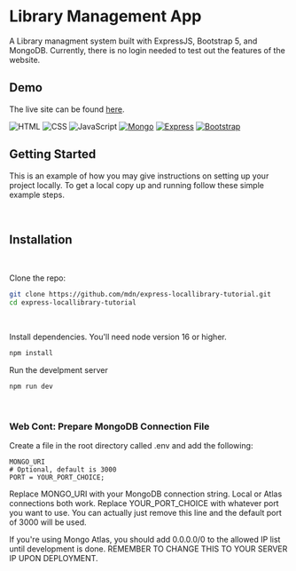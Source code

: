 # Library Management App

A Library managment system built with ExpressJS, Bootstrap 5, and MongoDB.
Currently, there is no login needed to test out the features of the website.

## Demo
The live site can be found [here](https://library-manager.onrender.com/ "Link to demo on Render").

![HTML]
![CSS]
![JavaScript]
[![Mongo][mongodb]][mongodb-url]
[![Express][express]][express-url]
[![Bootstrap][bootstrap]][bootstrap-url]

<!-- GETTING STARTED -->

## Getting Started

This is an example of how you may give instructions on setting up your project locally.
To get a local copy up and running follow these simple example steps.

&nbsp;
&nbsp;

## Installation

&nbsp;
&nbsp;

Clone the repo:

```sh
git clone https://github.com/mdn/express-locallibrary-tutorial.git
cd express-locallibrary-tutorial
```

&nbsp;
&nbsp;

Install dependencies.
You'll need node version 16 or higher.

```sh
npm install
```

Run the develpment server

```sh
npm run dev
```

&nbsp;
&nbsp;

### Web Cont: Prepare MongoDB Connection File

Create a file in the root directory called .env and add the following:

```node
MONGO_URI
# Optional, default is 3000
PORT = YOUR_PORT_CHOICE;
```

Replace MONGO_URI with your MongoDB connection string.
Local or Atlas connections both work.
Replace YOUR_PORT_CHOICE with whatever port you want to use.
You can actually just remove this line and the default port of 3000 will be used.

If you're using Mongo Atlas, you should add 0.0.0.0/0 to the allowed IP list until development is done. REMEMBER TO CHANGE THIS TO YOUR SERVER IP UPON DEPLOYMENT.

[html]: https://img.shields.io/badge/HTML-20232A?style=for-the-badge&logo=html5&logoColor=#E34F26
[css]: https://img.shields.io/badge/CSS-20232A?style=for-the-badge&logo=css3&logoColor=#1572B6
[javascript]: https://img.shields.io/badge/Javascript-20232A?style=for-the-badge&logo=javascript&logoColor=#F7DF1E
[mongodb]: https://img.shields.io/badge/MongoDB-20232A?style=for-the-badge&logo=mongodb&logoColor=#47A248
[mongodb-url]: https://mongodb.com/
[express]: https://img.shields.io/badge/Express-20232A?style=for-the-badge&logo=express&logoColor=#000000
[express-url]: https://expressjs.com/
[bootstrap]: https://img.shields.io/badge/Bootstrap-20232A?style=for-the-badge&logo=bootstrap&logoColor=#34E27A
[bootstrap-url]: https://www.getbootstrap.com/
